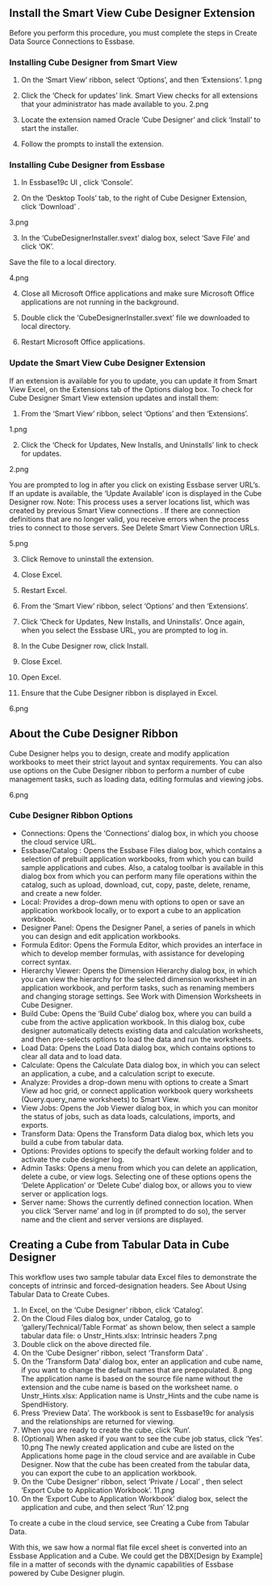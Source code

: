 ## Install the Smart View Cube Designer Extension

Before you perform this procedure, you must complete the steps in Create Data Source Connections to Essbase. 

### Installing Cube Designer from Smart View

1.	On the ‘Smart View’ ribbon, select ‘Options’, and then ‘Extensions’. 
1.png

2.	Click the ‘Check for updates’ link. 
Smart View checks for all extensions that your administrator has made available to you. 
         2.png
3.	Locate the extension named Oracle ‘Cube Designer’ and click ‘Install’ to start the installer. 

4.	Follow the prompts to install the extension.


### Installing Cube Designer from Essbase
1.	In Essbase19c UI , click ‘Console’.

2.	On the ‘Desktop Tools’ tab, to the right of Cube Designer Extension, click ‘Download’ . 

  3.png
  
3.	In the ‘CubeDesignerInstaller.svext’ dialog box, select ‘Save File’ and click ‘OK’. 

Save the file to a local directory.

4.png

4.	Close all Microsoft Office applications and make sure Microsoft Office applications are not running in the background.

5.	Double click the ‘CubeDesignerInstaller.svext’ file we downloaded to local directory.

6.	Restart Microsoft Office applications.

### Update the Smart View Cube Designer Extension

If an extension is available for you to update, you can update it from Smart View Excel, on the Extensions tab of the Options dialog box. 
To check for Cube Designer Smart View extension updates and install them: 

1.	From the ‘Smart View’ ribbon, select ‘Options’ and then ‘Extensions’.

1.png

2.	Click the ‘Check for Updates, New Installs, and Uninstalls’ link to check for updates.

2.png

You are prompted to log in after you click on existing Essbase server URL’s.
If an update is available, the ‘Update Available’ icon is displayed in the Cube Designer row. 
Note:
This process uses a server locations list, which was created by previous Smart View connections . If there are connection definitions that are no longer valid, you receive errors when the process tries to connect to those servers. See Delete Smart View Connection URLs. 

5.png

3.	Click Remove to uninstall the extension.

4.	Close Excel.

5.	Restart Excel.

6.	From the ‘Smart View’ ribbon, select ‘Options’ and then ‘Extensions’.

7.	Click ‘Check for Updates, New Installs, and Uninstalls’.
Once again, when you select the Essbase URL, you are prompted to log in.

8.	In the Cube Designer row, click Install.

9.	Close Excel.

10.	Open Excel.

11.	Ensure that the Cube Designer ribbon is displayed in Excel. 

6.png

## About the Cube Designer Ribbon

Cube Designer helps you to design, create and modify application workbooks to meet their strict layout and syntax requirements. You can also use options on the Cube Designer ribbon to perform a number of cube management tasks, such as loading data, editing formulas and viewing jobs.

6.png

### Cube Designer Ribbon Options

*	Connections: Opens the ‘Connections’ dialog box, in which you choose the cloud service URL. 
*	Essbase/Catalog : Opens the Essbase Files dialog box, which contains a selection of prebuilt application workbooks, from which you can build sample applications and cubes. 
Also, a catalog toolbar is available in this dialog box from which you can perform many file operations within the catalog, such as upload, download, cut, copy, paste, delete, rename, and create a new folder.
*	Local: Provides a drop-down menu with options to open or save an application workbook locally, or to export a cube to an application workbook. 
*	Designer Panel: Opens the Designer Panel, a series of panels in which you can design and edit application workbooks. 
*	Formula Editor: Opens the Formula Editor, which provides an interface in which to develop member formulas, with assistance for developing correct syntax. 
*	Hierarchy Viewer: Opens the Dimension Hierarchy dialog box, in which you can view the hierarchy for the selected dimension worksheet in an application workbook, and perform tasks, such as renaming members and changing storage settings. See Work with Dimension Worksheets in Cube Designer. 
*	Build Cube: Opens the ‘Build Cube’ dialog box, where you can build a cube from the active application workbook. In this dialog box, cube designer automatically detects existing data and calculation worksheets, and then pre-selects options to load the data and run the worksheets. 
*	Load Data: Opens the Load Data dialog box, which contains options to clear all data and to load data. 
*	Calculate: Opens the Calculate Data dialog box, in which you can select an application, a cube, and a calculation script to execute. 
*	Analyze: Provides a drop-down menu with options to create a Smart View ad hoc grid, or connect application workbook query worksheets (Query.query_name worksheets) to Smart View. 
*	View Jobs: Opens the Job Viewer dialog box, in which you can monitor the status of jobs, such as data loads, calculations, imports, and exports. 
*	Transform Data: Opens the Transform Data dialog box, which lets you build a cube from tabular data. 
*	Options: Provides options to specify the default working folder and to activate the cube designer log. 
*	Admin Tasks: Opens a menu from which you can delete an application, delete a cube, or view logs. Selecting one of these options opens the ‘Delete Application’ or ‘Delete Cube’ dialog box, or allows you to view server or application logs. 
*	Server name: Shows the currently defined connection location. When you click ‘Server name’ and log in (if prompted to do so), the server name and the client and server versions are displayed. 

## Creating a Cube from Tabular Data in Cube Designer 

This workflow uses two sample tabular data Excel files to demonstrate the concepts of intrinsic and forced-designation headers. See About Using Tabular Data to Create Cubes. 

1.	In Excel, on the ‘Cube Designer’ ribbon, click ‘Catalog’.
2.	On the Cloud Files dialog box, under Catalog, go to ‘gallery/Technical/Table Format’ as shown below, then select a sample tabular data file:
o	Unstr_Hints.xlsx: Intrinsic headers 
7.png
3.	Double click on the above directed file.
4.	On the ‘Cube Designer’ ribbon, select ‘Transform Data’  .
5.	On the ‘Transform Data’ dialog box, enter an application and cube name, if you want to change the default names that are prepopulated. 
8.png
The application name is based on the source file name without the extension and the cube name is based on the worksheet name.
o	Unstr_Hints.xlsx: Application name is Unstr_Hints and the cube name is SpendHistory.
6.	Press ‘Preview Data’. The workbook is sent to Essbase19c for analysis and the relationships are returned for viewing. 
7.	When you are ready to create the cube, click ‘Run’.
8.	  (Optional) When asked if you want to see the cube job status, click ‘Yes’.
10.png
The newly created application and cube are listed on the Applications home page in the cloud service and are available in Cube Designer. Now that the cube has been created from the tabular data, you can export the cube to an application workbook. 
9.	On the ‘Cube Designer’ ribbon, select ‘Private / Local’  , then select ‘Export Cube to Application Workbook’.
11.png
10.	On the ‘Export Cube to Application Workbook’ dialog box, select the application and cube, and then select ‘Run’ 
12.png

To create a cube in the cloud service, see Creating a Cube from Tabular Data. 

With this, we saw how a normal flat file excel sheet is converted into an Essbase Application and a Cube. We could get the DBX[Design by Example] file in a matter of seconds with the dynamic capabilities of Essbase powered by Cube Designer plugin.
